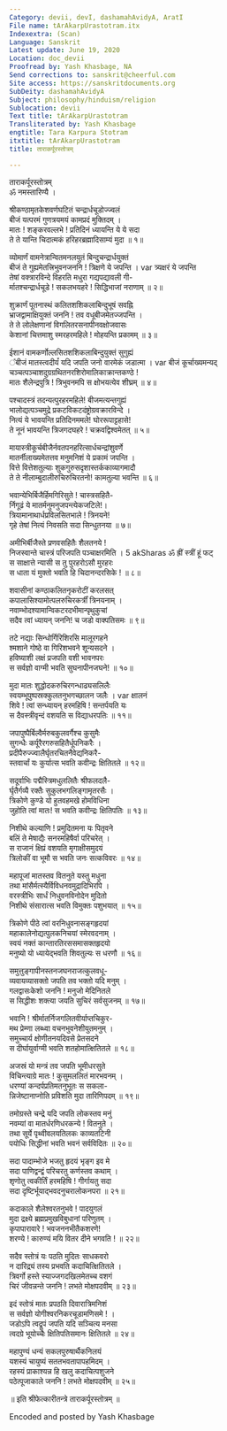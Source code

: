 ```yaml
---
Category: devii, devI, dashamahAvidyA, AratI
File name: tArAkarpUrastotram.itx
Indexextra: (Scan)
Language: Sanskrit
Latest update: June 19, 2020
Location: doc_devii
Proofread by: Yash Khasbage, NA
Send corrections to: sanskrit@cheerful.com
Site access: https://sanskritdocuments.org
SubDeity: dashamahAvidyA
Subject: philosophy/hinduism/religion
Sublocation: devii
Text title: tArAkarpUrastotram
Transliterated by: Yash Khasbage
engtitle: Tara Karpura Stotram
itxtitle: tArAkarpUrastotram
title: ताराकर्पूरस्तोत्रम्

---
```

  
 ताराकर्पूरस्तोत्रम्   
     ॐ नमस्तारिण्यै ।  
  
श्रीकण्ठामृतकेशवर्णघटितं चन्द्रार्धचूडोज्ज्वलं  
     बीजं यत्परमं गुणत्रयमयं कामप्रदं मुक्तिदम् ।  
मातः ! शङ्करवल्लभे ! प्रतिदिनं ध्यायन्ति ये ये सदा  
     ते ते यान्ति चिदात्मकं हरिहरब्रह्मादिसाम्यं मुदा ॥ १॥  
  
व्योमार्णं वामनेत्रान्वितमनलयुतं बिन्दुचन्द्रार्धयुक्तं  
     बीजं ते गुह्यमेतत्त्रिभुवनजननि ! त्रिक्षणे ये जपन्ति ।   var  त्र्यक्षरं ये जपन्ति  
तेषां वक्त्रारविन्दे विहरति मधुरा गद्यपद्यावली गी-  
     र्मातश्चन्द्रार्धचूडे ! सकलभयहरे ! सिद्धिभाजां नराणाम् ॥ २॥  
  
शुक्रार्णं पूतनास्थं कलितशशिकलाबिन्दुभूषं सवह्नि  
     भ्राजद्वामाक्षियुक्तं जननि ! तव वधूबीजमेतज्जपन्ति ।  
ते ते लोलेक्षणानां विगलितरसनापीनवक्षोजवासः  
     केशानां चित्तमाशु स्मरहरमहिले ! मोहयन्ति प्रकामम् ॥ ३॥  
  
ईशानं वामकर्णोल्लसितशशिकलाबिन्दुयुक्तं सुगुह्यं  
     ᳚बीजं मातस्त्वदीयं᳚ यदि जपति जनो वारमेकं जडात्मा ।   var  बीजं कूर्चाख्यमन्यद्  
चञ्चत्पञ्चाशदुग्रग्रथितनरशिरोमालिकाक्रान्तकण्ठे !  
     मातः शैलेन्द्रपुत्रि ! त्रिभुवनमपि स क्षोभयत्येव शीघ्रम् ॥ ४॥  
  
पश्चादस्त्रं तदन्यत्पुरहरमहिले! बीजमत्यन्तगुह्यं  
     भालोद्यत्पञ्चमुद्रे प्रकटविकटदंष्ट्रोग्रवक्रारविन्दे ।  
नित्यं ये भावयन्ति प्रतिदिनममले! घोररूपाट्टहासे!  
     ते नूनं भावयन्ति त्रिजगदघहरे ! चक्रवद्विश्वमेतत् ॥ ५॥  
  
मायास्त्रीकूर्चबीजैर्नवतपनहरित्सार्धचन्द्रांशुवर्णे  
     मातर्नीलाख्यमेतत्तव मनुमनिशं ये प्रकामं जपन्ति ।  
वित्ते वित्तेशतुल्याः शुकगुरुसदृशास्तर्ककाव्यागमादौ  
     ते ते नीलाम्बुदालीरुचिरुचिरतनो! कामतुल्या भवन्ति ॥ ६॥  
  
भवान्येभिर्बिजैर्हिमगिरिसुते ! चास्त्रसहितै-  
     र्निगूढं ये मातर्मनुमनुजपन्त्येकजटिले!।  
त्रियामानाथार्धप्रविलसितभाले ! त्रिनयने!  
     गृहे तेषां नित्यं निवसति सदा सिन्धुतनया ॥ ७॥  
  
अमीभिर्बीजैस्ते प्रणवसहितैः शैलतनये !  
     निजस्वान्ते चास्त्रं परिजपति पञ्चाक्षरमिति ।  5 akSharas  ॐ ह्रीं स्त्रीं हूं फट्  
स साक्षात्ते न्यासी स तु पुरहरोऽसौ मुरहरः  
     स धाता यं मुक्तो भवति हि चिदानन्दरसिके ! ॥ ८॥  
  
शवासीनां कण्ठाकलितनृकरोटीं करलसत्  
     कपालासिश्यामोत्पलरुचिरकर्त्रीं त्रिनयनाम् ।  
नवाम्भोदश्यामान्विकटरदभीमान्पृथुकुचां  
     सदैव त्वां ध्यायन् जननि! च जडो वाक्पतिसमः ॥ ९॥  
  
तटे नद्याः सिन्धोर्गिरिशिरसि मालूरगहने  
     श्मशाने गोष्ठे वा गिरिशभवने शून्यसदने ।  
हविष्याशी लक्षं प्रजपति वशी भावनपरः  
     स सर्वज्ञो वाग्मी भवति सुघनापीनजघने! ॥ १०॥  
  
मुदा मातः शुद्धोदकरुचिरगन्धाढ्यसलिलैः  
     स्वयम्भूपुष्पस्रक्कुलतनुभगच्छालन जलैः ।  var  क्षालनं  
शिवे ! त्वां सन्ध्यायन् हरमहिषि ! सन्तर्पयति यः  
     स दैवस्त्रीवृन्दं वशयति स विद्याधरपतिः ॥ ११॥  
  
जपापुष्पैर्बिल्वैर्मरुबकुलवर्गैश्च कुसुमैः  
     सुगन्धैः कर्पूरैरगरुसहितैर्धूपनिकरैः ।  
प्रदीपैरुज्ज्वालैर्घृतरचितनैवेद्यनिकरै-  
     स्तवार्चां यः कुर्यात्स भवति कवीन्द्रः क्षितितले ॥ १२॥  
  
सदूर्वाभिः पद्मैस्त्रिमधुललितैः श्रीफलदलै-  
     र्घृतैर्गव्यै रक्तैः सुकुलभगलिङ्गामृतरसैः ।  
त्रिकोणे कुण्डे यो हुतवहमखे होमविधिना  
     जुहोति त्वां मातः! स भवति कवीन्द्रः क्षितिपतिः ॥ १३॥  
  
निशीथे कल्याणि ! प्रमुदितमना यः पितृवने  
     बलिं ते मेषाद्यैः सनरमहिषैर्वा परिचरेत् ।  
स राजानं क्षिप्रं वशयति मृगाक्षीसमुदयं  
     त्रिलोकीं वा भूमौ स भवति जनः सत्कविवरः ॥ १४॥  
  
महापूजां मातस्तव वितनुते यस्तु मधुना  
     तथा मांसैर्मत्स्यैर्विविधनवमुद्रादिभिरपि ।  
वरस्त्रीभिः सार्धं निधुवनविनोदेन मुदितो  
     निशीथे संसारात्स भवति विमुक्तः पशुभयात् ॥ १५॥  
  
त्रिकोणे पीठे त्वां वरनिधुवनासङ्गहृदयां  
     महाकालेनोद्यत्पुलकनिचयां स्मेरवदनाम् ।  
स्वयं नक्तं कान्तारतिरससमासक्तहृदयो  
     मनुष्यो यो ध्यायेद्भवति शिवतुल्यः स धरणौ ॥ १६॥  
  
समुत्तुङ्गापीनस्तनजघनराजत्कुलवधू-  
     व्यवायव्यासक्तो जपति तव भक्तो यदि मनुम् ।  
गलद्वासःकेशो जननि ! मनुजो मेदिनितले  
     स सिद्धीशः शक्त्या जयति सुचिरं सर्वसुजनम् ॥ १७॥  
  
भवानि ! श्रीर्मातर्निजगलितवीर्याप्तचिकुर-  
     मथ प्रेम्णा लब्ध्वा वचनभुवनेशीयुतमनुम् ।  
समुच्चार्य क्षोणीतनयदिवसे प्रेतसदने  
     स दीर्घायुर्वाग्मी भवति शतहोमात्क्षितितले ॥ १८॥  
  
अजस्रं यो मन्त्रं तव जपति भूमीधरसुते  
     विचिन्त्याग्रे मातः ! कुसुमललितं मारभवनम् ।  
धरण्यां कन्दर्पप्रतिमतनुभूतः स सकला-  
     न्निजेष्टानाप्नोति प्रविशति मुदा तारिणिपदम् ॥ १९॥  
  
तमोग्रस्ते चन्द्रे यदि जपति लोकस्तव मनुं  
     नवम्यां वा मातर्धरणिधरकन्ये ! वितनुते ।  
तथा सूर्ये पृथ्वीवलयतिलकः काव्यतटिनी  
     पयोधिः सिद्धीनां भवति भवनं सर्वविदितः ॥ २०॥  
  
सदा पादाम्भोजे भजतु हृदयं भृङ्ग इव मे  
     सदा पाणिद्वन्द्वं परिचरतु कर्णस्तव कथाम् ।  
शृणोतु त्वकीर्तिं हरमहिषि ! गीर्गायतु सदा  
     सदा दृष्टिर्भूयाद्भवदनुचरालोकनपरा ॥ २१॥  
  
कदाकाले शैलेश्वरतनुभवे ! पादयुगलं  
     मुदा द्रक्ष्ये ब्रह्मप्रमुखविबुधानां परिणुतम् ।  
कृपापारावारे ! भवजननभीतैकशरणे!  
     शरण्ये ! कारुण्यं मयि वितर दीने भगवति ! ॥ २२॥  
  
सदैव स्तोत्रं यः पठति मुदितः साधकवरो  
     न दारिद्र्यं तस्य प्रभवति कदाचित्क्षितितले ।  
त्रिवर्गो हस्ते स्याज्जगदखिलमेतच्च वशगं  
     चिरं जीवन्नन्ते जननि ! लभते मोक्षपदवीम् ॥ २३॥  
  
इदं स्तोत्रं मातः प्रपठति दिवारात्रिमनिशं  
     स सर्वज्ञो योगीश्वरनिकरचूडामणिसमे ! ।  
जडोऽपि त्वद्रूपं जपति यदि सञ्चित्य मनसा  
     त्वदग्रे भूयोच्चैः क्षितिपतिसमानः क्षितितले ॥ २४॥  
  
महापुण्यं धन्यं सकलपुरुषार्थैकनिलयं  
     यशस्यं चायुष्यं सततभवतापापहमिदम् ।  
रहस्यं प्राकाश्यन्न हि खलु कदाचित्पशुजने  
     पठेत्पूजाकाले जननि ! लभते मोक्षपदवीम् ॥ २५॥  
  
॥ इति श्रीफेत्कारीतन्त्रे ताराकर्पूरस्तोत्रम् ॥  
  
  
Encoded and posted by Yash Khasbage  
  
